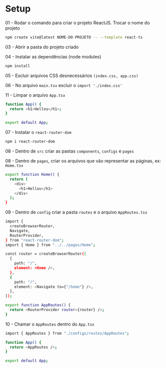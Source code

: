 # Setup

01 - Rodar o comando para criar o projeto ReactJS. Trocar o nome do projeto

```bash
npm create vite@latest NOME-DO-PROJETO -- --template react-ts
```

03 - Abrir a pasta do projeto criado

04 - Instalar as dependências (node modules)

```bash
npm install
```

05 - Excluir arquivos CSS desnecessários `(index.css, app.css)`

06 - No arquivo `main.tsx` excluir o `import './index.css'`

11 - Limpar o arquivo `App.tsx`

```bash
function App() {
  return <h1>Hellou</h1>;
}

export default App;
```

07 - Instalar o `react-router-dom`

```bash
npm i react-router-dom
```

08 - Dentro de `src` criar as pastas `components`, `configs` e `pages`

08 - Dentro de `pages`, criar os arquivos que vão representar as páginas, ex: `Home.tsx`

```bash
export function Home() {
  return (
    <div>
      <h1>Hellou</h1>
    </div>
  );
}
```

09 - Dentro de `config` criar a pasta `routes` e o arquivo `AppRoutes.tsx`

```bash
import {
  createBrowserRouter,
  Navigate,
  RouterProvider,
} from "react-router-dom";
import { Home } from "../../pages/Home";

const router = createBrowserRouter([
  {
    path: "/",
    element: <Home />,
  },
  {
    path: "/",
    element: <Navigate to={"/home"} />,
  },
]);

export function AppRoutes() {
  return <RouterProvider router={router} />;
}
```

10 - Chamar o `AppRoutes` dentro do `App.tsx`
```bash
import { AppRoutes } from "./configs/routes/AppRoutes";

function App() {
  return <AppRoutes />;
}

export default App;
```


